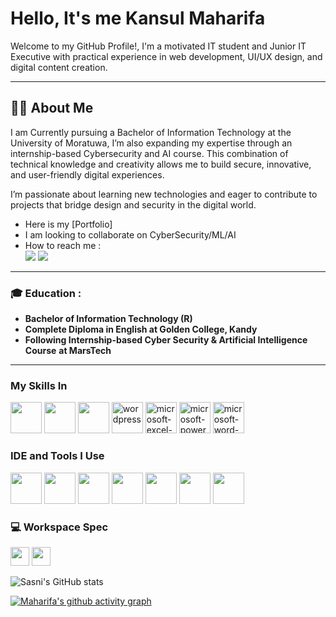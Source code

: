 # Hello, It's me Kansul Maharifa

Welcome to my GitHub Profile!, I'm a motivated IT student and Junior IT Executive with practical experience in web development, UI/UX design, and digital content creation.

---

## 🧑‍💻 About Me
I am Currently pursuing a Bachelor of Information Technology at the University of Moratuwa, I’m also expanding my expertise through an internship-based Cybersecurity and AI course. This combination of technical knowledge and creativity allows me to build secure, innovative, and user-friendly digital experiences.

I’m passionate about learning new technologies and eager to contribute to projects that bridge design and security in the digital world.

- Here is my [Portfolio]                                                 
- I am looking to collaborate on CyberSecurity/ML/AI
- How to reach me :
</br> [<img src="https://img.shields.io/badge/LinkedIn-0077B5?style=for-the-badge&logo=linkedin&logoColor=white" />](https://www.linkedin.com/in/kansul-maharifa/) [<img src="https://img.shields.io/badge/Gmail-D14836?style=for-the-badge&logo=gmail&logoColor=white" />](mailto:kanmaharifa123@gmail.com) 


---

### 🎓 Education :
- **Bachelor of Information Technology (R)**
- **Complete Diploma in English at Golden College, Kandy**
- **Following Internship-based Cyber Security & Artificial Intelligence Course** **at MarsTech**
---

  
### My Skills In
<img height="50" width="50" src="https://img.icons8.com/color/48/000000/html-5.png" /> <img height="50" width="50" src="https://img.icons8.com/color/48/000000/css3.png" /> <img height="50" width="50" src="https://img.icons8.com/color/48/000000/javascript.png"/> 
<img width="50" height="50" src="https://img.icons8.com/fluency/48/wordpress.png" alt="wordpress"/>
<img width="50" height="50" src="https://img.icons8.com/fluency/48/microsoft-excel-2019.png" alt="microsoft-excel-2019"/> <img width="50" height="50" src="https://img.icons8.com/color/48/microsoft-powerpoint-2019--v1.png" alt="microsoft-powerpoint-2019--v1"/> <img width="50" height="50" src="https://img.icons8.com/color/48/microsoft-word-2019--v2.png" alt="microsoft-word-2019--v2"/>

### IDE and Tools I Use
<img height="50" width="50" src="https://img.icons8.com/color/48/000000/visual-studio-code-2019.png"/>   <img height="50" src="https://img.icons8.com/color/480/null/notion--v1.png" /> <img height="50" width="50" src="https://img.icons8.com/?size=100&id=13677&format=png&color=000000"/> <img height="50" src="https://img.icons8.com/?size=100&id=13631&format=png&color=000000"> <img height="50" src="https://img.icons8.com/?size=100&id=iWw83PVcBpLw&format=png&color=000000">  <img height="50" width="50" src="https://img.icons8.com/color/48/000000/figma--v1.png"/> <img height="50" src="https://img.icons8.com/?size=100&id=sBo1RJ3rjbje&format=png&color=000000"/> 



### 💻 Workspace Spec
<img height="30" src="https://img.shields.io/badge/DELL-Latitude_5410-ED1C24?style=for-the-badge&logo=dell&logoColor=white"/>   <img height="30" src="https://img.shields.io/badge/Intel-Core_i5_10th-0071C5?style=for-the-badge&logo=intel&logoColor=white"/> 

![Sasni's GitHub stats](https://github-readme-stats.vercel.app/api?username=Kansul-Maharifa&theme=dark&show_icons=true&&hide=issues,contribs)


[![Maharifa's github activity graph](https://github-readme-activity-graph.vercel.app/graph?username=Kansul-Maharifa&bg_color=212121&color=ffffff&line=e2ff05&point=ffffff&area=true&hide_border=true)](https://github.com/ashutosh00710/github-readme-activity-graph)
